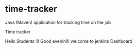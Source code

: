 # time-tracker
Java (Maven) application for tracking time on the job

Time tracker

Hello Students !!! Good evenin!!! welcome to jenkins Dashboard
